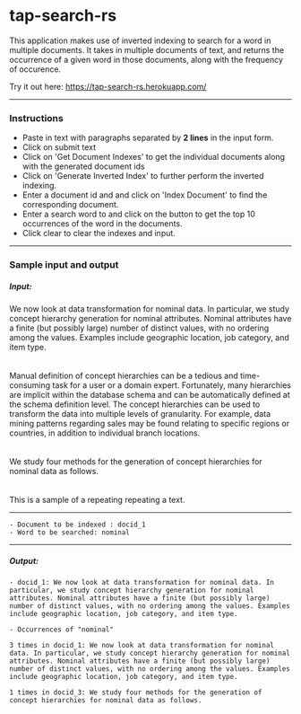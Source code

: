 # tap-search-rs
This application makes use of inverted indexing to search for a word in multiple documents. It takes in multiple documents of text, and returns the occurrence of a given word in those documents, along with the frequency of occurence.

Try it out here: https://tap-search-rs.herokuapp.com/

<hr>

### Instructions
- Paste in text with paragraphs separated by **2 lines** in the input form.
- Click on submit text
- Click on 'Get Document Indexes' to get the individual documents along with the generated document ids
- Click on 'Generate Inverted Index' to further perform the inverted indexing.
- Enter a document id and and click on 'Index Document' to find the corresponding document.
- Enter a search word to and click on the button to get the top 10 occurrences of the word in the documents.
- Click clear to clear the indexes and input.

<hr>

### Sample input and output

##### Input: 

We now look at data transformation for nominal data. In particular, we study concept hierarchy generation for nominal attributes. Nominal attributes have a finite (but possibly large) number of distinct values, with no ordering among the values. Examples include geographic location, job category, and item type.<br><br><br>Manual definition of concept hierarchies can be a tedious and time-consuming task for a user or a domain expert. Fortunately, many hierarchies are implicit within the database schema and can be automatically defined at the schema definition level. The concept hierarchies can be used to transform the data into multiple levels of granularity. For example, data mining patterns regarding sales may be found relating to specific regions or countries, in addition to individual branch locations.<br><br><br>We study four methods for the generation of concept hierarchies for nominal data as follows.<br><br><br>This is a sample of a repeating repeating a text.

<hr>

```
- Document to be indexed : docid_1
- Word to be searched: nominal
```

<hr>

##### Output:
```
- docid_1: We now look at data transformation for nominal data. In particular, we study concept hierarchy generation for nominal attributes. Nominal attributes have a finite (but possibly large) number of distinct values, with no ordering among the values. Examples include geographic location, job category, and item type.
```
```
- Occurrences of "nominal"

3 times in docid_1: We now look at data transformation for nominal data. In particular, we study concept hierarchy generation for nominal attributes. Nominal attributes have a finite (but possibly large) number of distinct values, with no ordering among the values. Examples include geographic location, job category, and item type.

1 times in docid_3: We study four methods for the generation of concept hierarchies for nominal data as follows.
```
